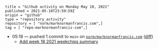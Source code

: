 ```
title = "Github activity on Monday May 10, 2021"
published = 2021-05-10T23:59:59Z
origin = "github"
type = "repository_activity"
repository = [ "norm/marknormanfrancis.com",]
tag = [ "repo-marknormanfrancis-com",]
```

* 05:18 — pushed 1 commit to `main` on [`norm/marknormanfrancis.com`](https://github.com/norm/marknormanfrancis.com) ([diff](https://github.com/norm/marknormanfrancis.com/compare/a7b7756f4b9963ccf58e2b042e09bd21363ce9ce..8e5d514d7186868fa33f2bb0cd33d1561af9f854))
  * [Add week 18 2021 weekchips summary](https://github.com/norm/marknormanfrancis.com/commit/8e5d514d7186868fa33f2bb0cd33d1561af9f854)
